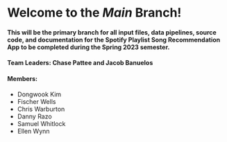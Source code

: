 
# Welcome to the _Main_ Branch!
#### This will be the primary branch for all input files, data pipelines, source code, and documentation for the Spotify Playlist Song Recommendation App to be completed during the Spring 2023 semester.
####
#### Team Leaders: Chase Pattee and Jacob Banuelos
#### Members:
  * Dongwook Kim
  * Fischer Wells
  * Chris Warburton
  * Danny Razo
  * Samuel Whitlock
  * Ellen Wynn
